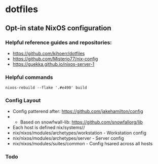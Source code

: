 # dotfiles
## Opt-in state NixOS configuration
### Helpful reference guides and repositories:
* https://github.com/kjhoerr/dotfiles
* https://github.com/Misterio77/nix-config
* https://guekka.github.io/nixos-server-1
### Helpful commands
```
nixos-rebuild --flake '.#e490' build
```

### Config Layout
* Config patterend after: https://github.com/jakehamilton/config
* * Based on snowfwall-lib: https://github.com/snowfallorg/lib
* Each host is defined nix/systems/<architecture>/<hostname>
* nix/nixos/modules/archetypes/workstation - Workstation config
* nix/nixos/modules/archetypes/server - Server config
* nix/nixos/modules/suites/common - Config hsared across all hosts

### Todo
